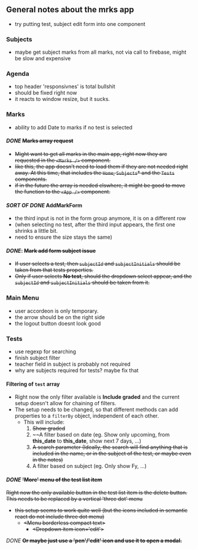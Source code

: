 ## General notes about the mrks app

- try putting test, subject edit form into one component

### Subjects

- maybe get subject marks from all marks, not via call to firebase, might be slow and expensive

### Agenda
- top header 'responsivnes' is total bullshit
- should be fixed right now
- it reacts to window resize, but it sucks.

### Marks

- ability to add Date to marks if no test is selected

#### _DONE_ ~~Marks array request~~
- ~~Might want to get all marks in the main app, right now they are requested in the `<Marks />` component.~~
- ~~like this, the app doesn't need to load them if they are not needed right away. At this time, that includes the `Home`, `Subjects`* and the `Tests` components.~~
- ~~if in the future the array is needed elswhere, it might be good to move the function to the `<App />` component.~~

#### _SORT OF DONE_ AddMarkForm
- the third input is not in the form group anymore, it is on a different row
- (when selecting no test, after the third input appears, the first one shrinks a little bit. 
- need to ensure the size stays the same)

#### _DONE_: ~~Mark add form subject issue~~
- ~~If user selects a test, then `subjectId` and `subjectInitials` should be taken from that tests properties.~~
- ~~Only if user selects **No test**, should the dropdown select appear, and the `subjectId` and `subjectInitials` should be taken from it.~~

### Main Menu
- user accordeon is only temporary.
- the arrow should be on the right side
- the logout button doesnt look good

### Tests

- use regexp for searching
- finish subject filter
- teacher field in subject is probably not required
- why are subjects required for tests? maybe fix that

#### Filtering of `test` array
- Right now the only filter available is **Include graded** and the current setup doesn't allow for chaining of filters.
- The setup needs to be changed, so that different methods can add properties to a `filterBy` object, independent of each other.
  - This will include:
      1. ~~Show graded~~
      2. ~~A filter based on date (eg. Show only upcoming, from __this\_date__ to __this\_date__, show next 7 days, ...)
      3. ~~A search parameter (Ideally, the search will find anything that is included in the name, or in the subject of the test, or maybe even in the notes)~~
      4. A filter based on subject (eg. Only show Fy, ...)

#### _DONE_ ~~'More' menu of the test list item~~

~~Right now the only available button in the test list item is the delete button.
This needs to be replaced by a vertical 'three dot' menu~~
  - ~~this setup seems to work quite well (but the icons included in semantic react do not include three dot menu)~~
    - ~~\<Menu borderless compact text>~~
      - ~~\<Dropdown item icon='edit'>~~

_DONE_ ~~**Or maybe just use a 'pen'/'edit' icon and use it to open a modal.**~~